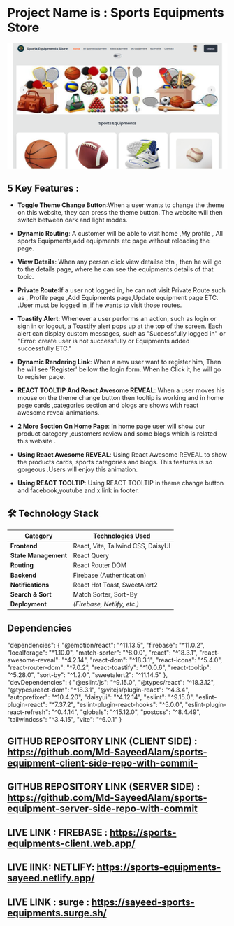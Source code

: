 # Project Name is : Sports Equipments Store
![ Sports Equipments Store Banner](./public/Screenshot_1.png)




## 5 Key Features :

- **Toggle Theme Change Button**:When a user wants to change the theme on this website, they can press the theme button. The website will then switch between dark and light modes.

- **Dynamic Routing**: A customer will be able to visit home ,My profile , All sports Equipments,add equipments etc page without reloading the page.

- **View Details**: When any person click view detailse btn , then he will go to the details page, where he can see the equipments details of that topic.

- **Private Route**:If a user not logged in, he can not visit Private Route such as , Profile page ,Add Equipments page,Update equipment page ETC. .User must be logged in ,if he wants to visit those routes.

- **Toastify Alert**: Whenever a user performs an action, such as login or sign in or logout, a Toastify alert pops up at the top of the screen. Each alert can display custom messages, such as "Successfully logged in" or "Error: create user is not successfully or Equipments added successfully ETC."

- **Dynamic Rendering Link**: When a new user want to register him, Then he will see  'Register' bellow the login form..When he Click it, he will go to register page.

- **REACT TOOLTIP And React Awesome REVEAL**: When a user moves his mouse on the theme change button then tooltip is working and in home page cards ,categories section and blogs are shows with react awesome reveal animations. 




- **2 More Section On Home Page**: In home page user will show our product category ,customers review and some blogs which is related this website .

- **Using React Awesome REVEAL**: Using React Awesome REVEAL to show the products  cards, sports categories and blogs. This features is so gorgeous .Users will enjoy this animation.

- **Using  REACT TOOLTIP**: Using  REACT TOOLTIP in theme change button and facebook,youtube and x link in footer.




## 🛠️ **Technology Stack**  

| **Category**         | **Technologies Used**                     |
|----------------------|-------------------------------------------|
| **Frontend**         | React, Vite, Tailwind CSS, DaisyUI        |
| **State Management** | React Query                               |                         
| **Routing**          | React Router DOM                          |
| **Backend**          | Firebase (Authentication)                 |
| **Notifications**    | React Hot Toast, SweetAlert2              |
| **Search & Sort**    | Match Sorter, Sort-By                     |
| **Deployment**       | *(Firebase, Netlify, etc.)*               |  


## **Dependencies**  
 "dependencies": {
    "@emotion/react": "^11.13.5",
    "firebase": "^11.0.2",
    "localforage": "^1.10.0",
    "match-sorter": "^8.0.0",
    "react": "^18.3.1",
    "react-awesome-reveal": "^4.2.14",
    "react-dom": "^18.3.1",
    "react-icons": "^5.4.0",
    "react-router-dom": "^7.0.2",
    "react-toastify": "^10.0.6",
    "react-tooltip": "^5.28.0",
    "sort-by": "^1.2.0",
    "sweetalert2": "^11.14.5"
  },
  "devDependencies": {
    "@eslint/js": "^9.15.0",
    "@types/react": "^18.3.12",
    "@types/react-dom": "^18.3.1",
    "@vitejs/plugin-react": "^4.3.4",
    "autoprefixer": "^10.4.20",
    "daisyui": "^4.12.14",
    "eslint": "^9.15.0",
    "eslint-plugin-react": "^7.37.2",
    "eslint-plugin-react-hooks": "^5.0.0",
    "eslint-plugin-react-refresh": "^0.4.14",
    "globals": "^15.12.0",
    "postcss": "^8.4.49",
    "tailwindcss": "^3.4.15",
    "vite": "^6.0.1"
  }






## GITHUB REPOSITORY LINK (CLIENT SIDE) : https://github.com/Md-SayeedAlam/sports-equipment-client-side-repo-with-commit-

## GITHUB REPOSITORY LINK (SERVER SIDE) : https://github.com/Md-SayeedAlam/sports-equipment-server-side-repo-with-commit

## LIVE LINK : FIREBASE : https://sports-equipments-client.web.app/

## LIVE lINK: NETLIFY:   https://sports-equipments-sayeed.netlify.app/

## LIVE LINK : surge : https://sayeed-sports-equipments.surge.sh/